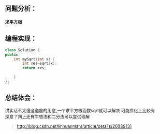 ## 问题分析：
#### 求平方根
## 编程实现：
```C++
class Solution {
public:
    int mySqrt(int x) {
        int res=sqrt(x);
        return res;
        
    }
};
```
## 总结体会：
讲实话不太懂这道题的用意,一个求平方根函数sqrt就可以解决
可能优化上比较有深意？网上还有牛顿法和二分法可以尝试理解
> http://blog.csdn.net/linhuanmars/article/details/20089131
